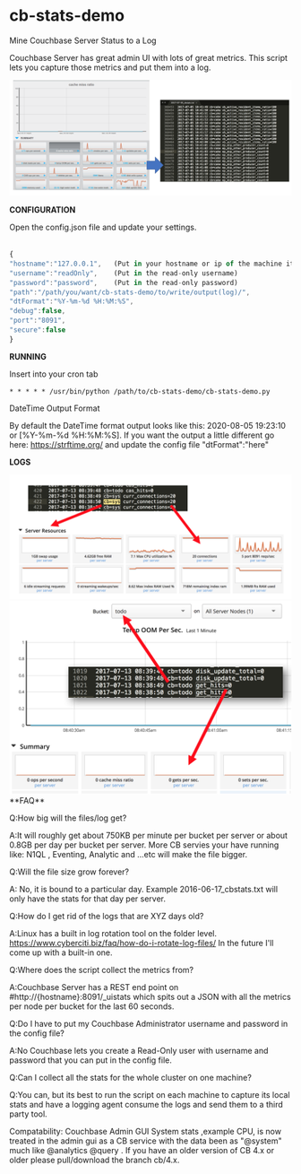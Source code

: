 # cb-stats-demo
Mine Couchbase Server Status to a Log

Couchbase Server has great admin UI with lots of great metrics.
This script lets you capture those metrics and put them into a log.

<img src="img/cb-stats-work.png">

**CONFIGURATION** 

Open the config.json file and update your settings.
```javascript

{
"hostname":"127.0.0.1",   (Put in your hostname or ip of the machine it getting the stats from)
"username":"readOnly",    (Put in the read-only username)
"password":"password",    (Put in the read-only password)
"path":"/path/you/want/cb-stats-demo/to/write/output(log)/",
"dtFormat":"%Y-%m-%d %H:%M:%S",
"debug":false,
"port":"8091",
"secure":false
}
```
**RUNNING**

Insert into your cron tab 
```
* * * * * /usr/bin/python /path/to/cb-stats-demo/cb-stats-demo.py
```

DateTime Output Format

By default the DateTime format output looks like this: 2020-08-05 19:23:10  or [%Y-%m-%d %H:%M:%S].
If you want the output a little different go here: https://strftime.org/ and update the config file "dtFormat":"here"

**LOGS**

<img src="img/cb-stats-sys-data.png">

<img src="img/cb-stats-bucket-data.png">
**FAQ**

Q:How big will the files/log get?

A:It will roughly get about 750KB per minute per bucket per server or about 0.8GB per day per bucket per server. More CB servies your have running like: N1QL , Eventing, Analytic and ...etc will make the file bigger.


Q:Will the file size grow forever?

A: No, it is bound to a particular day. Example 2016-06-17_cbstats.txt will only have the stats for that day per server.


Q:How do I get rid of the logs that are XYZ days old?

A:Linux has a built in log rotation tool on the folder level. https://www.cyberciti.biz/faq/how-do-i-rotate-log-files/
In the future I'll come up with a built-in one.


Q:Where does the script collect the metrics from?

A:Couchbase Server has a REST end point on #http://{hostname}:8091/_uistats
which spits out a JSON with all the metrics per node per bucket for the last 60 seconds.


Q:Do I have to put my Couchbase Administrator username and password in the config file?

A:No Couchbase lets you create a Read-Only user with username and password that you can put in the config file.


Q:Can I collect all the stats for the whole cluster on one machine?

Q:You can, but its best to run the script on each machine to capture its local stats and have a logging agent consume the logs and send them to a third party tool.


Compatability: Couchbase Admin GUI System stats ,example CPU, is now treated in the admin gui as a CB service with the data been as "@system" much like @analytics @query . If you have an older version of CB 4.x or older please pull/download the branch  cb/4.x.
